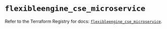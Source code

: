 # `flexibleengine_cse_microservice`

Refer to the Terraform Registry for docs: [`flexibleengine_cse_microservice`](https://registry.terraform.io/providers/flexibleenginecloud/flexibleengine/1.46.0/docs/resources/cse_microservice).
